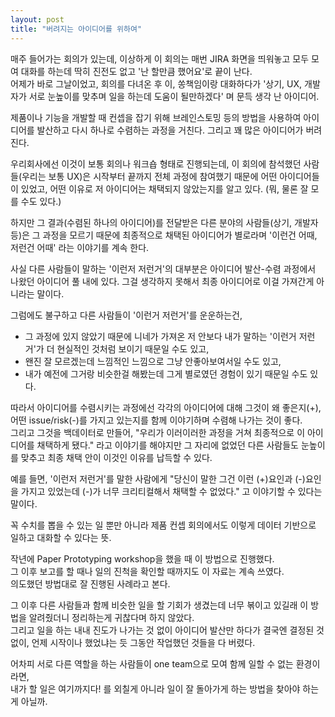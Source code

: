```yaml
---
layout: post
title: "버려지는 아이디어를 위하여"
---
```


매주 들어가는 회의가 있는데, 이상하게 이 회의는 매번 JIRA 화면을 띄워놓고 모두 모여 대화를 하는데 딱히 진전도 없고 '난 할만큼 했어요'로 끝이 난다.  
어제가 바로 그날이었고, 회의를 다녀온 후 이, 쏭책임이랑 대화하다가 '상기, UX, 개발자가 서로 눈높이를 맞추며 일을 하는데 도움이 될만하겠다' 며 문득 생각 난 아이디어.  

제품이나 기능을 개발할 때 컨셉을 잡기 위해 브레인스토밍 등의 방법을 사용하여 아이디어를 발산하고 다시 하나로 수렴하는 과정을 거친다. 
그리고 꽤 많은 아이디어가 버려진다.  

우리회사에선 이것이 보통 회의나 워크숍 형태로 진행되는데, 이 회의에 참석했던 사람들(우리는 보통 UX)은 시작부터 끝까지 전체 과정에 참여했기 때문에 어떤 아이디어들이 있었고, 어떤 이유로 저 아이디어는 채택되지 않았는지를 알고 있다. (뭐, 물론 잘 모를 수도 있다.)  

하지만 그 결과(수렴된 하나의 아이디어)를 전달받은 다른 분야의 사람들(상기, 개발자 등)은 그 과정을 모르기 때문에 최종적으로 채택된 아이디어가 별로라며 '이런건 어때, 저런건 어때' 라는 이야기를 계속 한다.  

사실 다른 사람들이 말하는 '이런저 저런거'의 대부분은 아이디어 발산-수렴 과정에서 나왔던 아이디어 풀 내에 있다. 그걸 생각하지 못해서 최종 아이디어로 이걸 가져간게 아니라는 말이다.  
  
그럼에도 불구하고 다른 사람들이 '이런거 저런거'를 운운하는건,  

- 그 과정에 있지 않았기 때문에 니네가 가져온 저 안보다 내가 말하는 '이런거 저런거'가 더 현실적인 것처럼 보이기 때문일 수도 있고,  
- 왠진 잘 모르겠는데 느낌적인 느낌으로 그냥 안좋아보여서일 수도 있고,  
- 내가 예전에 그거랑 비슷한걸 해봤는데 그게 별로였던 경험이 있기 때문일 수도 있다.  

따라서 아이디어를 수렴시키는 과정에선 각각의 아이디어에 대해 그것이 왜 좋은지(+), 어떤 issue/risk(-)를 가지고 있는지를 함께 이야기하며 수렴해 나가는 것이 좋다.  
그리고 그것을 백데이터로 만들어, "우리가 이러이러한 과정을 거쳐 최종적으로 이 아이디어를 채택하게 됐다." 라고 이야기를 해야지만 그 자리에 없었던 다른 사람들도 눈높이를 맞추고 최종 채택 안이 이것인 이유를 납득할 수 있다.  

예를 들면, '이런저 저런거'를 말한 사람에게 "당신이 말한 그건 이런 (+)요인과 (-)요인을 가지고 있었는데 (-)가 너무 크리티컬해서 채택할 수 없었다." 고 이야기할 수 있다는 말이다.  

꼭 수치를 뽑을 수 있는 일 뿐만 아니라 제품 컨셉 회의에서도 이렇게 데이터 기반으로 일하고 대화할 수 있다는 뜻.  



작년에 Paper Prototyping workshop을 했을 때 이 방법으로 진행했다.  
그 이후 보고를 할 때나 일의 진척을 확인할 때까지도 이 자료는 계속 쓰였다.  
의도했던 방법대로 잘 진행된 사례라고 본다.  

그 이후 다른 사람들과 함께 비슷한 일을 할 기회가 생겼는데 너무 볶이고 있길래 이 방법을 알려줬더니 정리하는게 귀찮다며 하지 않았다.   
그리고 일을 하는 내내 진도가 나가는 것 없이 아이디어 발산만 하다가 결국엔 결정된 것 없이, 언제 시작이나 했었냐는 듯 그동안 작업했던 것들을 다 버렸다.  

어차피 서로 다른 역할을 하는 사람들이 one team으로 모여 함께 일할 수 없는 환경이라면,  
내가 할 일은 여기까지다! 를 외칠게 아니라 일이 잘 돌아가게 하는 방법을 찾아야 하는게 아닐까.  
